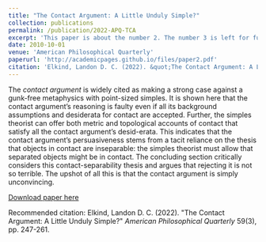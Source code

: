```yaml
---
title: "The Contact Argument: A Little Unduly Simple?"
collection: publications
permalink: /publication/2022-APQ-TCA
excerpt: 'This paper is about the number 2. The number 3 is left for future work.'
date: 2010-10-01
venue: 'American Philosophical Quarterly'
paperurl: 'http://academicpages.github.io/files/paper2.pdf'
citation: 'Elkind, Landon D. C. (2022). &quot;The Contact Argument: A Little Unduly Simple?&quot; <i>American Philosophical Quarterly</i> 59(3), pp. 247-261.'
---
```

The *contact argument* is widely cited as making a strong case against a gunk-free metaphysics with point-sized simples. It is shown here that the contact argument’s reasoning is faulty even if all its background assumptions and desiderata for contact are accepted. Further, the simples theorist can offer both metric and topological accounts of contact that satisfy all the contact argument’s desid-erata. This indicates that the contact argument’s persuasiveness stems from a tacit reliance on the thesis that objects in contact are inseparable: the simples theorist must allow that separated objects might be in contact. The concluding section critically considers this contact-separability thesis and argues that rejecting it is not so terrible. The upshot of all this is that the contact argument is simply unconvincing.

[Download paper here](http://academicpages.github.io/files/paper2.pdf)

Recommended citation: Elkind, Landon D. C. (2022). &quot;The Contact Argument: A Little Unduly Simple?&quot; <i>American Philosophical Quarterly</i> 59(3), pp. 247-261.
